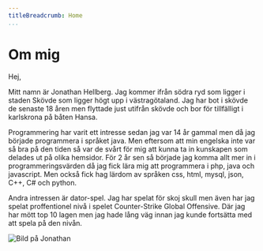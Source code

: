 ```yaml
---
titleBreadcrumb: Home
...
```

Om mig
===============================

Hej,

 Mitt namn är Jonathan Hellberg. Jag kommer ifrån södra ryd som ligger i staden Skövde som ligger högt upp i västragötaland. Jag har bot i skövde de senaste 18 åren men flyttade just utifrån skövde och bor för tillfälligt i karlskrona på båten Hansa.

 Programmering har varit ett intresse sedan jag var 14 år gammal men då jag började programmera i språket java. Men eftersom att min engelska inte var så bra på den tiden så var de svårt för mig att kunna ta in kunskapen som delades ut på olika hemsidor. För 2 år sen så började jag komma allt mer in i programmeringsvärden då jag fick lära mig att programmera i php, java och javascript. Men också fick hag lärdom av språken css, html, mysql, json, C++, C# och python.

 Andra intressen är dator-spel. Jag har spelat för skoj skull men även har jag spelat proffentionel nivå i spelet Counter-Strike Global Offensive. Där jag har mött top 10 lagen men jag hade lång väg innan jag kunde fortsätta med att spela på den nivån.

![Bild på Jonathan](img/jag.png)
